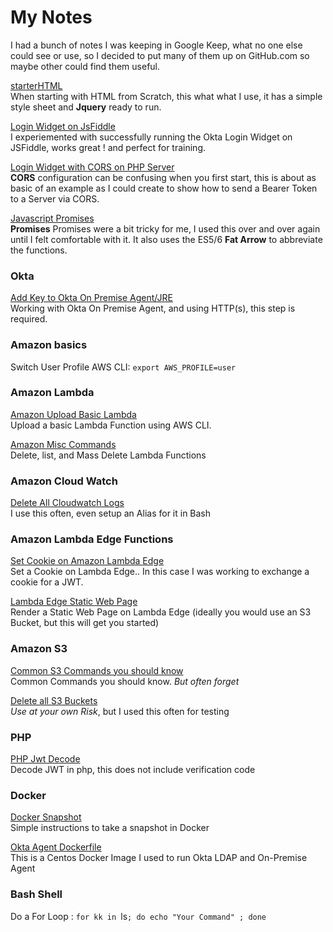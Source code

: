 # My Notes

I had a bunch of notes I was keeping in Google Keep, what no one else could see or use, so I decided to put many of them up on GitHub.com so maybe other could find them useful.

[starterHTML](./starterHTML) <br/>
When starting with HTML from Scratch, this what what I use,
it has a simple style sheet and **Jquery**
ready to run.

[Login Widget on JsFiddle](./loginWidgetJsfiddle) <br/>
I experiemented with successfully running the Okta Login Widget on JSFiddle, works great ! and perfect for training.

[Login Widget with CORS on PHP Server](./loginWidgetCorsOnPhp) <br/>
**CORS** configuration can be confusing when you first start, this is about as basic
of an example as I could create to show how to send a Bearer Token to a Server
via CORS.

[Javascript Promises](./javascriptPromises) <br/>
**Promises** Promises were a bit tricky for me, I used this over and over again until 
I felt comfortable with it. It also uses the ES5/6 **Fat Arrow** to abbreviate the functions.

### Okta

[Add Key to Okta On Premise Agent/JRE](./oktaKeystore) <br/>
Working with Okta On Premise Agent, and using HTTP(s), this step is required.

### Amazon basics

Switch User Profile AWS CLI: `export AWS_PROFILE=user`

### Amazon Lambda

[Amazon Upload Basic Lambda](./amazonLambdaUpload) <br/>
Upload a basic Lambda Function using AWS CLI.

[Amazon Misc Commands](./amazonLambdaMisc) <br/>
Delete, list, and Mass Delete Lambda Functions

### Amazon Cloud Watch

[Delete All Cloudwatch Logs](./amazonDeleteCloudLogs) <br/>
I use this often, even setup an Alias for it in Bash

### Amazon Lambda Edge Functions
[Set Cookie on Amazon Lambda Edge](./lambdaEdgeSetCookie) <br/>
Set a Cookie on Lambda Edge.. In this case I was working to exchange a cookie for a JWT. 

[Lambda Edge Static Web Page](./lambdaEdgeStaticWebpage) <br/>
Render a Static Web Page on Lambda Edge (ideally you would use an S3 Bucket, but this will get you started)

### Amazon S3

[Common S3 Commands you should know](./amazonS3CommonCommands) <br/>
Common Commands you should know. *But often forget*

[Delete all S3 Buckets](./amazonDeleteS3Buckets) <br/>
*Use at your own Risk*, but I used this often for testing

### PHP

[PHP Jwt Decode](./phpDecodeJwt) <br/>
Decode JWT in php, this does not include verification code

### Docker

[Docker Snapshot](./dockerSnapshot) <br/>
Simple instructions to take a snapshot in Docker

[Okta Agent Dockerfile](./oktaServer) <br/>
This is a Centos Docker Image I used to run Okta LDAP and On-Premise Agent

### Bash Shell

Do a For Loop : `for kk in `ls` ; do echo "Your Command" ; done
`
